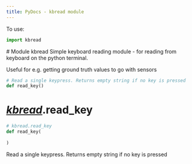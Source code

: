```yaml
---
title: PyDocs - kbread module
---
```

To use:
```python
import kbread 

```

<div id="kbread" class="moduletarget" markdown=1>
# Module kbread
Simple keyboard reading module - for reading from keyboard on the python terminal. 

Useful for e.g. getting ground truth values to go with sensors
```python
# Read a single keypress. Returns empty string if no key is pressed 
def read_key()

```
</div>
<a id="kbread_read_key" class="fntarget"></a>

# [*kbread*](#kbread).read_key
```python
# kbread.read_key
def read_key(
    
)
```
Read a single keypress. Returns empty string if no key is pressed 
<script src="{{'/assets/js/pydoclink.js'|relative_url}}"></script>
